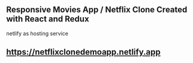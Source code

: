 ## Responsive Movies App / Netflix Clone Created with React and Redux 
netlify as hosting service

## https://netflixclonedemoapp.netlify.app
